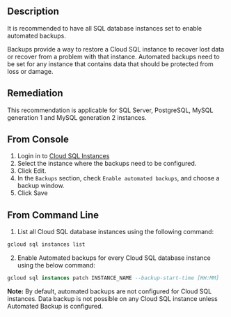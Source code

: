 ## Description

It is recommended to have all SQL database instances set to enable automated backups.

Backups provide a way to restore a Cloud SQL instance to recover lost data or recover from a problem with that instance. Automated backups need to be set for any instance that contains data that should be protected from loss or damage.

## Remediation

This recommendation is applicable for SQL Server, PostgreSQL, MySQL generation 1 and MySQL generation 2 instances.

## From Console

1. Login in to [Cloud SQL Instances](https://console.cloud.google.com/sql/instances)
2. Select the instance where the backups need to be configured.
3. Click Edit.
4. In the `Backups` section, check `Enable automated backups`, and choose a backup window.
5. Click Save

## From Command Line

1. List all Cloud SQL database instances using the following command:

```bash
gcloud sql instances list
```

2. Enable Automated backups for every Cloud SQL database instance using the below command:

```sql
gcloud sql instances patch INSTANCE_NAME --backup-start-time [HH:MM]
```

**Note:** By default, automated backups are not configured for Cloud SQL instances. Data backup is not possible on any Cloud SQL instance unless Automated Backup is configured.
